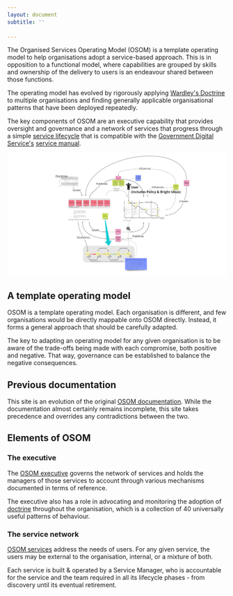 ```yaml
---
layout: document
subtitle: ''

---
```

The Organised Services Operating Model (OSOM) is a template operating model to help organisations adopt a service-based approach. This is in opposition to a functional model, where capabilities are grouped by skills and ownership of the delivery to users is an endeavour shared between those functions.

The operating model has evolved by rigorously applying [Wardley's Doctrine](/doctrine) to multiple organisations and finding generally applicable organisational patterns that have been deployed repeatedly.

The key components of OSOM are an executive capability that provides oversight and governance and a network of services that progress through a simple [service lifecycle](/lifecycle) that is compatible with the [Government Digital Service's](https://www.gov.uk/government/organisations/government-digital-service) [service manual](https://www.gov.uk/service-manual).

[![a diagram showing an overview of the various parts of OSOM](/assets/img/opmodel-overview.jpg "OSOM Oviewview")](/assets/img/opmodel-overview.jpg "Operating model overview diagram")

## A template operating model

OSOM is a template operating model. Each organisation is different, and few organisations would be directly mappable onto OSOM directly. Instead, it forms a general approach that should be carefully adapted.

The key to adapting an operating model for any given organisation is to be aware of the trade-offs being made with each compromise, both positive and negative. That way, governance can be established to balance the negative consequences.

## Previous documentation

This site is an evolution of the original [OSOM documentation](http://stance.consulting/osom/). While the documentation almost certainly remains incomplete, this site takes precedence and overrides any contradictions between the two.

## Elements of OSOM

### The executive

The [OSOM executive](/executive) governs the network of services and holds the managers of those services to account through various mechanisms documented in terms of reference.

The executive also has a role in advocating and monitoring the adoption of [doctrine](/doctrine) throughout the organisation, which is a collection of 40 universally useful patterns of behaviour.

### The service network

[OSOM services](/services/) address the needs of users. For any given service, the users may be external to the organisation, internal, or a mixture of both.

Each service is built & operated by a Service Manager, who is accountable for the service and the team required in all its lifecycle phases - from discovery until its eventual retirement.